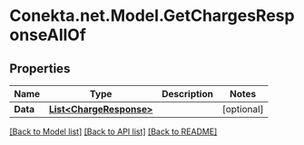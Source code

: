 # Conekta.net.Model.GetChargesResponseAllOf

## Properties

Name | Type | Description | Notes
------------ | ------------- | ------------- | -------------
**Data** | [**List&lt;ChargeResponse&gt;**](ChargeResponse.md) |  | [optional] 

[[Back to Model list]](../README.md#documentation-for-models) [[Back to API list]](../README.md#documentation-for-api-endpoints) [[Back to README]](../README.md)

